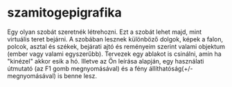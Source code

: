 # szamitogepigrafika
Egy olyan szobát szeretnék létrehozni. Ezt a szobát lehet majd, mint virtuális teret bejárni.
A szobában lesznek különböző dolgok, képek a falon, polcok, asztal és székek, bejárati ajtó és reményeim szerint valami objektum (ember vagy valami egyszerűbb).
Tervezek egy ablakot is csinálni, amin ha "kinézel" akkor esik a hó.
Illetve az Ön leírása alapján, egy használati útmutató (az F1 gomb megnyomásával) és a fény állíthatóság(+/- megnyomásával) is benne lesz.
